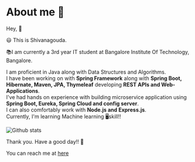 # About me 🚀

Hey, 👋

😃 This is Shivanagouda.

📚I am currently a 3rd year IT student at Bangalore Institute Of Technology, Bangalore.

I am proficient in Java along with Data Structures and Algorithms. <br /> 
I have been working on with **Spring Framework** along with **Spring Boot, Hibernate, Maven, JPA, Thymeleaf** developing **REST APIs and Web-Applications**. <br />
I've had hands on experience with building microservice application using **Spring Boot, Eureka, Spring Cloud and config server**. <br /> 
I can also comfortably work with **Node.js and Express.js**. <br/>
Currently, I'm learning Machine learning 🖥skill!!

![Github stats](https://github-readme-stats.vercel.app/api?username=shivu2002a&theme=default&show_icons=true&count_private=true)

Thank you. Have a good day!! 🤝

You can reach me at [here](https://linktr.ee/shiva_sa)

